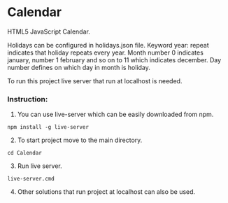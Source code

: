 # Calendar
HTML5 JavaScript Calendar.

Holidays can be configured in holidays.json file. Keyword year: repeat indicates that holiday repeats every year. 
Month number 0 indicates january, number 1 february and so on to 11 which indicates december. Day number defines on which day in month is holiday.

To run this project live server that run at localhost is needed.
### Instruction:
1. You can use live-server which can be easily downloaded from npm.
```
npm install -g live-server
```
2. To start project move to the main directory.
```
cd Calendar
```
3. Run live server.
```
live-server.cmd
```
4. Other solutions that run project at localhost can also be used.
